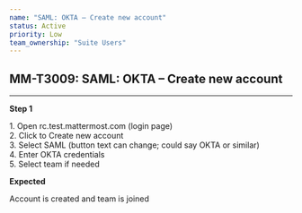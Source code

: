 ```yaml
---
name: "SAML: OKTA – Create new account"
status: Active
priority: Low
team_ownership: "Suite Users"
---
```


## MM-T3009: SAML: OKTA – Create new account

---

**Step 1**

1\. Open rc.test.mattermost.com (login page)\
2\. Click to Create new account\
3\. Select SAML (button text can change; could say OKTA or similar)\
4\. Enter OKTA credentials\
5\. Select team if needed

**Expected**

Account is created and team is joined
